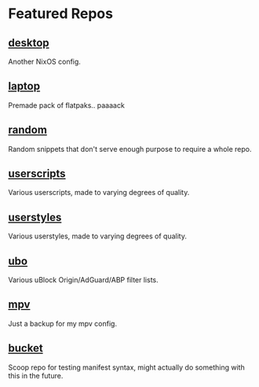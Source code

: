 # Featured Repos

## [desktop](https://github.com/chrislowles/nix)
Another NixOS config.

## [laptop](https://github.com/chrislowles/flatpak)
Premade pack of flatpaks.. paaaack

## [random](https://github.com/chrislowles/random)
Random snippets that don't serve enough purpose to require a whole repo.

## [userscripts](https://github.com/chrislowles/userscripts)
Various userscripts, made to varying degrees of quality.

## [userstyles](https://github.com/chrislowles/userstyles)
Various userstyles, made to varying degrees of quality.

## [ubo](https://github.com/chrislowles/ubo)
Various uBlock Origin/AdGuard/ABP filter lists.

## [mpv](https://github.com/chrislowles/mpv)
Just a backup for my mpv config.

## [bucket](https://github.com/chrislowles/bucket)
Scoop repo for testing manifest syntax, might actually do something with this in the future.
